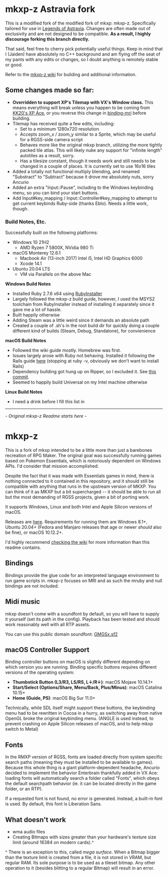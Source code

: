 # mkxp-z Astravia fork
This is a modified fork of the modified fork of mkxp: mkxp-z. Specifically tailored for use in [Legends of Astravia](https://s.team/a/1233680). Changes are often made out of exclusivity and are not designed to be compatible. **As a result, I highly discourage forking this branch directly.**

That said, feel free to cherry pick potentially useful things. Keep in mind that I (Jaiden) have absolutely no C++ background and am flying off the seat of my pants with any edits or changes, so I doubt anything is remotely stable or good.

Refer to the [mkxp-z wiki](https://github.com/mkxp-z/mkxp-z/wiki) for building and additional information.

## Some changes made so far:

- **Overridden to support XP's Tilemap with VX's Window class.** This means everything will break unless you happen to be coming from [KK20's XP Ace](https://forum.chaos-project.com/index.php?topic=12899.0), or you reverse this change in [binding-mri](/binding/binding-mri.cpp) before building.
- Tilemap has received quite a few edits, including:
    - Set to a minimum 1280x720 resolution
    - Accepts zoom_x / zoom_y similar to a Sprite, which may be useful for a RGSS-side camera script
    - Behaves more like the original mkxp branch, utilizing the more tightly packed tile atlas. This will likely nuke any support for "infinite length" autotiles as a result, sorry.
    - Has a tilesize constant, though it needs work and still needs to be changed in a couple of places. It is currently set to use 16x16 tiles
- Added a totally not functional multiply blending, and renamed "Substract" to "Subtract" because it drove me absolutely nuts, sorry Ancurio
- Added an extra "Input::Pause", including to the Windows keybinding menu, so you can bind your start buttons.
- Add Input#key_mapping / Input::Controller#key_mapping to attempt to get current keybinds Ruby-side (thanks Eblo). Needs a little work, though.

### Build Notes, Etc.

Successfully built on the following platforms:
- Windows 10 21H2
    - AMD Ryzen 7 5800X, NVidia 980 Ti
- macOS Monterey 12.6.1
    - Macbook Air (13-inch 2017) Intel i5, Intel HD Graphics 6000
    - Xcode 14.1
- Ubuntu 20.04 LTS
    - VM via Parallels on the above Mac

**Windows Build Notes**
- Installed Ruby 2.7.6 x64 using [RubyInstaller](https://rubyinstaller.org/downloads/)
- Largely followed the mkxp-z build guide, however, I used the MSYS2 toolchain from RubyInstaller instead of installing it separately since it gave me a lot of hassle.
- Built happily otherwise
- Adding Steam was a little weird since it demands an absolute path
- Created a couple of .sh's in the root build dir for quickly doing a couple different kind of builds (Steam, Debug, Standalone), for convienience 

**macOS Build Notes**
- Followed the wiki guide mostly. Homebrew was first.
- Issues largely arose with Ruby not behaving. Installed it following the Rails guide [here](https://gorails.com/setup/macos/12-monterey) (stopping at ruby -v, obviously we don't want to install Rails)
- Dependency building got hung up on Ripper, so I excluded it. See [this commit](https://github.com/mkxp-z/mkxp-z/commit/a0f1cf0bb934cf5d6329e85a49836fdbb2e5f363).
- Seemed to happily build Universal on my Intel machine otherwise

**Linux Build Notes**
- I need a drink before I fill this list in


---

*- Original mkxp-z Readme starts here -*

# mkxp-z
This is a fork of mkxp intended to be a little more than just a barebones recreation of RPG Maker. The original goal was successfully running games based on Pokemon Essentials, which is notoriously dependent on Windows APIs. I'd consider that mission accomplished.

Despite the fact that it was made with Essentials games in mind, there is nothing connected to it contained in this repository, and it should still be compatible with anything that runs in the upstream version of MKXP. You can think of it as MKXP but a bit supercharged --  it should be able to run all but the most demanding of RGSS projects, given a bit of porting work.

It supports Windows, Linux and both Intel and Apple Silicon versions of macOS.

Releases are [here](https://github.com/mkxp-z/mkxp-z/releases). Requirements for running them are Windows 8.1+, Ubuntu 20.04+ (Fedora and Manjaro releases that age or newer *should* also be fine), or macOS 10.12.2+.

I'd highly recommend [checking the wiki](https://github.com/mkxp-z/mkxp-z/wiki) for more information than this readme contains.

## Bindings
Bindings provide the glue code for an interpreted language environment to run game scripts in. mkxp-z focuses on MRI and as such the mruby and null bindings are not included.

## Midi music

mkxp doesn't come with a soundfont by default, so you will have to supply it yourself (set its path in the config). Playback has been tested and should work reasonably well with all RTP assets.

You can use this public domain soundfont: [GMGSx.sf2](https://www.dropbox.com/s/qxdvoxxcexsvn43/GMGSx.sf2?dl=0)

## macOS Controller Support

Binding controller buttons on macOS is slightly different depending on which version you are running. Binding specific buttons requires different versions of the operating system:

+ **Thumbstick Button (L3/R3, LS/RS, L↓/R↓)**: macOS Mojave 10.14.1+
+ **Start/Select (Options/Share, Menu/Back, Plus/Minus)**: macOS Catalina 10.15+
+ **Home (Guide, PS)**: macOS Big Sur 11.0+

Technically, while SDL itself might support these buttons, the keybinding menu had to be rewritten in Cocoa in a hurry, as switching away from native OpenGL broke the original keybinding menu. (ANGLE is used instead, to prevent crashing on Apple Silicon releases of macOS, and to help mkxp switch to Metal)

## Fonts

In the RMXP version of RGSS, fonts are loaded directly from system specific search paths (meaning they must be installed to be available to games). Because this whole thing is a giant platform-dependent headache, Ancurio decided to implement the behavior Enterbrain thankfully added in VX Ace: loading fonts will automatically search a folder called "Fonts", which obeys the default searchpath behavior (ie. it can be located directly in the game folder, or an RTP).

If a requested font is not found, no error is generated. Instead, a built-in font is used. By default, this font is Liberation Sans.

## What doesn't work
* wma audio files
* Creating Bitmaps with sizes greater than your hardware's texture size limit (around 16384 on modern cards).^

^ There is an exception to this, called *mega surface*. When a Bitmap bigger than the texture limit is created from a file, it is not stored in VRAM, but regular RAM. Its sole purpose is to be used as a tileset bitmap. Any other operation to it (besides blitting to a regular Bitmap) will result in an error.
